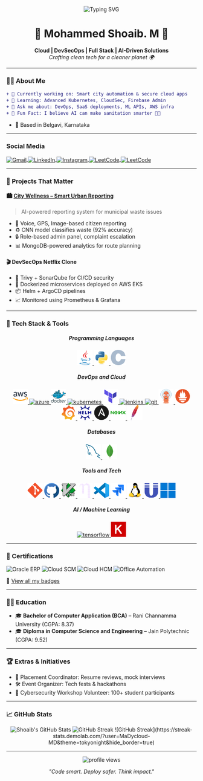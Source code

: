 <!-- Profile Banner or Animated Heading (Optional) -->
<p align="center">
  <img src="https://readme-typing-svg.herokuapp.com?font=Fira+Code&duration=3000&pause=1000&center=true&width=435&lines=Hey!+I'm+Mohammed+Shoaib+👋;Cloud+%26+DevOps+Engineer;AI+%7C+Security+%7C+Automation" alt="Typing SVG" />
</p>

<h1 align="center">🌟 Mohammed Shoaib. M 🌟</h1>

<p align="center">
  <b>Cloud | DevSecOps | Full Stack | AI-Driven Solutions</b><br/>
  <i>Crafting clean tech for a cleaner planet 🌍</i>
</p>

---

### 🧑‍💻 About Me

```diff
+ 🔭 Currently working on: Smart city automation & secure cloud apps
+ 🌱 Learning: Advanced Kubernetes, CloudSec, Firebase Admin
+ 💬 Ask me about: DevOps, SaaS deployments, ML APIs, AWS infra
+ 🧠 Fun Fact: I believe AI can make sanitation smarter 🚮🧹
```

- 📍 Based in Belgavi, Karnataka

---

### Social Media

<p align="left">
   <a href="mailto:md.shoaib.i.makandar@gmail.com"> 
     <img align="center" src="https://img.shields.io/badge/Gmail-D14836?style=for-the-badge&logo=gmail&logoColor=white" alt="Gmail" height="30" width="40"/>
     </a>
    <a href="https://www.linkedin.com/in/myselfmd" target="blank">
      <img align="center" src="https://raw.githubusercontent.com/rahuldkjain/github-profile-readme-generator/master/src/images/icons/Social/linked-in-alt.svg" alt="LinkedIn" height="30" width="40" />
    </a>
    <a href="https://instagram.com/myself.md" target="blank">
      <img align="center" src="https://raw.githubusercontent.com/rahuldkjain/github-profile-readme-generator/master/src/images/icons/Social/instagram.svg" alt="Instagram" height="30" width="40" />
    </a>
    <a href="https://leetcode.com/u/myselfmd/" target="blank">
    <img align="center" src="https://raw.githubusercontent.com/rahuldkjain/github-profile-readme-generator/master/src/images/icons/Social/leet-code.svg" alt="LeetCode" height="30" width="40" />
  </a>
  <a href="https://medium.com/@myself.md" target="blank">
    <img align="center" src="https://raw.githubusercontent.com/rahuldkjain/github-profile-readme-generator/refs/heads/master/src/images/icons/Social/medium.svg" alt="LeetCode" height="30" width="40" />
  </a>
</p>


---

### 🚀 Projects That Matter

#### 🏙️ [City Wellness – Smart Urban Reporting](https://github.com/Tasneemgokak/SmartCitywellness)
> AI-powered reporting system for municipal waste issues

- 📸 Voice, GPS, Image-based citizen reporting
- ♻️ CNN model classifies waste (92% accuracy)
- 🔒 Role-based admin panel, complaint escalation
- 📊 MongoDB-powered analytics for route planning

#### 🎬 DevSecOps Netflix Clone

- 🔐 Trivy + SonarQube for CI/CD security
- 🐳 Dockerized microservices deployed on AWS EKS
- 📦 Helm + ArgoCD pipelines
- 📈 Monitored using Prometheus & Grafana

---

### 🧰 Tech Stack & Tools
<p align="left">

<!-- Programming Languages -->
<h5 align="center">Programming Languages</h5>
<div align="center">
  <a href="https://www.java.com" target="_blank" rel="noreferrer">
    <img src="https://raw.githubusercontent.com/devicons/devicon/master/icons/java/java-original.svg" alt="java" width="40" height="40"/>
  </a>
  <a href="https://www.python.org" target="_blank" rel="noreferrer">
    <img src="https://raw.githubusercontent.com/devicons/devicon/master/icons/python/python-original.svg" alt="python" width="40" height="40"/>
  </a>
  <a href="https://www.cprogramming.com/" target="_blank" rel="noreferrer">
    <img src="https://raw.githubusercontent.com/devicons/devicon/master/icons/c/c-original.svg" alt="c" width="40" height="40"/>
  </a>
</div>

<!-- DevOps and Cloud -->
<h5 align="center">DevOps and Cloud</h5>
<div align="center">
  <a align = "center" href="https://aws.amazon.com" target="_blank" rel="noreferrer">
    <img src="https://raw.githubusercontent.com/devicons/devicon/master/icons/amazonwebservices/amazonwebservices-original-wordmark.svg" alt="aws" width="40" height="40"/>
  </a>
  <a align = "center" href="https://azure.microsoft.com/en-in/" target="_blank" rel="noreferrer">
    <img src="https://www.vectorlogo.zone/logos/microsoft_azure/microsoft_azure-icon.svg" alt="azure" width="40" height="40"/>
  </a>
  <a align = "center" href="https://www.docker.com/" target="_blank" rel="noreferrer">
    <img src="https://raw.githubusercontent.com/devicons/devicon/master/icons/docker/docker-original-wordmark.svg" alt="docker" width="40" height="40"/>
  </a>
  <a href="https://kubernetes.io" target="_blank" rel="noreferrer">
    <img src="https://www.vectorlogo.zone/logos/kubernetes/kubernetes-icon.svg" alt="kubernetes" width="40" height="40"/>
  </a>
  <a href="#">
    <img src="https://raw.githubusercontent.com/MaDycloud-MD/MD_Portfolio/refs/heads/main/public/logos/terraform.svg" alt="terraform" width="40" height="40"/>
  </a>
  <a href="https://www.jenkins.io" target="_blank" rel="noreferrer">
    <img src="https://www.vectorlogo.zone/logos/jenkins/jenkins-icon.svg" alt="jenkins" width="40" height="40"/>
  </a>
  <a href="https://git-scm.com/" target="_blank" rel="noreferrer">
    <img src="https://www.vectorlogo.zone/logos/git-scm/git-scm-icon.svg" alt="git" width="40" height="40"/>
  </a>
  <a href="#">
    <img src="https://raw.githubusercontent.com/MaDycloud-MD/MD_Portfolio/refs/heads/main/public/logos/argocd.svg" alt="argocd" width="40" height="40"/>
  </a>
  <a href="#">
    <img src="https://raw.githubusercontent.com/MaDycloud-MD/MD_Portfolio/refs/heads/main/public/logos/prometheus.svg" alt="prometheus" width="40" height="40"/>
  </a>
  <a href="#">
    <img src="https://raw.githubusercontent.com/MaDycloud-MD/MD_Portfolio/refs/heads/main/public/logos/grafana.svg" alt="grafana" width="40" height="40"/>
  </a>
  <a href="#">
    <img src="https://raw.githubusercontent.com/MaDycloud-MD/MD_Portfolio/refs/heads/main/public/logos/helm.svg" alt="helm" width="40" height="40"/>
  </a>
  <a href="#">
    <img src="https://raw.githubusercontent.com/MaDycloud-MD/MD_Portfolio/refs/heads/main/public/logos/ansible.svg" alt="ansible" width="40" height="40"/>
  </a>
  <a href="#">
    <img src="https://raw.githubusercontent.com/MaDycloud-MD/MD_Portfolio/refs/heads/main/public/logos/nginx.svg" alt="nginx" width="40" height="40"/>
  </a>
  <a href="#">
    <img src="https://raw.githubusercontent.com/MaDycloud-MD/MD_Portfolio/refs/heads/main/public/logos/apache.svg" alt="apache" width="40" height="40"/>
  </a>
</div>

<!-- Databases -->
<h5 align="center">Databases</h5>
<div align="center">
  <a href="#">
    <img src="https://raw.githubusercontent.com/MaDycloud-MD/MD_Portfolio/refs/heads/main/public/logos/mysql.svg" alt="mysql" width="40" height="40"/>
  </a>
  <a href="#">
    <img src="https://raw.githubusercontent.com/MaDycloud-MD/MD_Portfolio/refs/heads/main/public/logos/mongodb.svg" alt="mongodb" width="40" height="40"/>
  </a>
</div>

<!-- Tools and Tech -->
<h5 align="center">Tools and Tech</h5>
<div align="center">
  <a href="#">
    <img src="https://raw.githubusercontent.com/MaDycloud-MD/MD_Portfolio/refs/heads/main/public/logos/git.svg" alt="git" width="40" height="40"/>
  </a>
  <a href="#">
    <img src="https://raw.githubusercontent.com/MaDycloud-MD/MD_Portfolio/refs/heads/main/public/logos/github2.svg" alt="github" width="40" height="40"/>
  </a>
  <a href="#">
    <img src="https://raw.githubusercontent.com/MaDycloud-MD/MD_Portfolio/refs/heads/main/public/logos/vim.svg" alt="vim" width="40" height="40"/>
  </a>
  <a href="#">
    <img src="https://raw.githubusercontent.com/MaDycloud-MD/MD_Portfolio/refs/heads/main/public/logos/nano.svg" alt="nano" width="40" height="40"/>
  </a>
  <a href="#">
    <img src="https://raw.githubusercontent.com/MaDycloud-MD/MD_Portfolio/refs/heads/main/public/logos/visual-studio-code.svg" alt="vscode" width="40" height="40"/>
  </a>
  <a href="#">
    <img src="https://raw.githubusercontent.com/MaDycloud-MD/MD_Portfolio/refs/heads/main/public/logos/jira.svg" alt="jira" width="40" height="40"/>
  </a>
  <a href="#">
    <img src="https://raw.githubusercontent.com/MaDycloud-MD/MD_Portfolio/refs/heads/main/public/logos/linux.svg" alt="linux" width="40" height="40"/>
  </a>
  <a href="#">
    <img src="https://raw.githubusercontent.com/MaDycloud-MD/MD_Portfolio/refs/heads/main/public/logos/unix.svg" alt="unix" width="40" height="40"/>
  </a>
  <a href="#">
    <img src="https://raw.githubusercontent.com/MaDycloud-MD/MD_Portfolio/refs/heads/main/public/logos/windows-11.svg" alt="windows" width="40" height="40"/>
  </a>
</div>

<!-- AI & ML -->
<h5 align="center">AI / Machine Learning</h5>
<div align="center">
  <a href="https://www.tensorflow.org" target="_blank" rel="noreferrer">
    <img src="https://www.vectorlogo.zone/logos/tensorflow/tensorflow-icon.svg" alt="tensorflow" width="40" height="40"/>
  </a>
  <a href="#">
    <img src="https://raw.githubusercontent.com/MaDycloud-MD/MD_Portfolio/refs/heads/main/public/logos/keras.svg" alt="keras" width="40" height="40"/>
  </a>
</div>


</p>

---

### 📜 Certifications

![Oracle ERP](https://img.shields.io/badge/Oracle%20ERP-Certified-blueviolet?style=flat-square&logo=oracle)
![Cloud SCM](https://img.shields.io/badge/Oracle%20SCM-Certified-brightgreen?style=flat-square&logo=oracle)
![Cloud HCM](https://img.shields.io/badge/Oracle%20HCM-Certified-yellow?style=flat-square&logo=oracle)
![Office Automation](https://img.shields.io/badge/Office%20Automation-Certified-orange?style=flat-square&logo=microsoftoffice)

🔗 [View all my badges](https://catalog-education.oracle.com/ords/certview/sharebadge?id=A7CA5AE82E10511ABFAC7335EDFABBCD988720D016ECC52715BF79AF6EE36C17)

---

### 🧑‍🎓 Education

- 🎓 **Bachelor of Computer Application (BCA)** – Rani Channamma University (CGPA: 8.37)
- 🎓 **Diploma in Computer Science and Engineering** – Jain Polytechnic (CGPA: 9.52)

---

### 🏆 Extras & Initiatives

- 👔 Placement Coordinator: Resume reviews, mock interviews
- 🛠️ Event Organizer: Tech fests & hackathons
- 🔐 Cybersecurity Workshop Volunteer: 100+ student participants

---

### 📈 GitHub Stats 

<p align="center">
  <img src="https://github-readme-stats.vercel.app/api?username=MaDycloud-MD&show_icons=true&theme=tokyonight&hide_border=true" alt="Shoaib's GitHub Stats" />
  <img src="https://github-readme-streak-stats.herokuapp.com/?user=MaDycloud-MD&theme=tokyonight&hide_border=true" alt="GitHub Streak" />
  ![GitHub Streak](https://streak-stats.demolab.com/?user=MaDycloud-MD&theme=tokyonight&hide_border=true)

</p>


---

<p align="center">
  <img src="https://komarev.com/ghpvc/?username=MaDycloud-MD&label=Profile%20Views&color=brightgreen&style=flat-square" alt="profile views" />
</p>

<p align="center"><i>"Code smart. Deploy safer. Think impact."</i></p>
